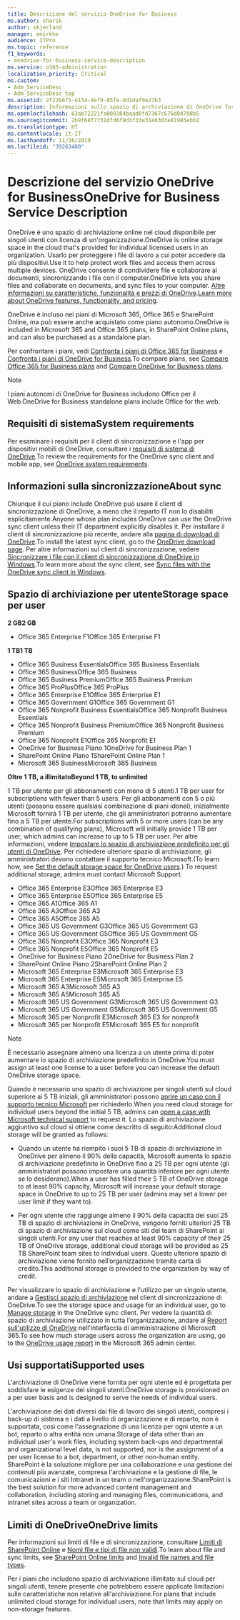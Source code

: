 ```yaml
---
title: Descrizione del servizio OneDrive for Business
ms.author: sharik
author: skjerland
manager: mnirkhe
audience: ITPro
ms.topic: reference
f1_keywords:
- onedrive-for-business-service-description
ms.service: o365-administration
localization_priority: Critical
ms.custom:
- Adm_ServiceDesc
- Adm_ServiceDesc_top
ms.assetid: 2f22b6f5-e154-4ef9-85fe-0d1daf9e27b3
description: Informazioni sullo spazio di archiviazione di OneDrive fornito per ogni piano di abbonamento.
ms.openlocfilehash: 63ab72221fa009384baad0fd7367c676d84798b5
ms.sourcegitcommit: 2b9f68f7731dfd6f9d3f33e31e6303e81985ebb2
ms.translationtype: HT
ms.contentlocale: it-IT
ms.lasthandoff: 11/26/2019
ms.locfileid: "39263480"
---
```

# <a name="onedrive-for-business-service-description"></a><span data-ttu-id="40161-103">Descrizione del servizio OneDrive for Business</span><span class="sxs-lookup"><span data-stu-id="40161-103">OneDrive for Business Service Description</span></span>

<span data-ttu-id="40161-104">OneDrive è uno spazio di archiviazione online nel cloud disponibile per singoli utenti con licenza di un'organizzazione.</span><span class="sxs-lookup"><span data-stu-id="40161-104">OneDrive is online storage space in the cloud that's provided for individual licensed users in an organization.</span></span> <span data-ttu-id="40161-105">Usarlo per proteggere i file di lavoro a cui poter accedere da più dispositivi.</span><span class="sxs-lookup"><span data-stu-id="40161-105">Use it to help protect work files and access them across multiple devices.</span></span> <span data-ttu-id="40161-106">OneDrive consente di condividere file e collaborare ai documenti, sincronizzando i file con il computer.</span><span class="sxs-lookup"><span data-stu-id="40161-106">OneDrive lets you share files and collaborate on documents, and sync files to your computer.</span></span> <span data-ttu-id="40161-107">[Altre informazioni su caratteristiche, funzionalità e prezzi di OneDrive](https://go.microsoft.com/fwlink/?linkid=850345).</span><span class="sxs-lookup"><span data-stu-id="40161-107">[Learn more about OneDrive features, functionality, and pricing](https://go.microsoft.com/fwlink/?linkid=850345).</span></span>
  
<span data-ttu-id="40161-108">OneDrive è incluso nei piani di Microsoft 365, Office 365 e SharePoint Online, ma può essere anche acquistato come piano autonomo.</span><span class="sxs-lookup"><span data-stu-id="40161-108">OneDrive is included in Microsoft 365 and Office 365 plans, in SharePoint Online plans, and can also be purchased as a standalone plan.</span></span> 
    
<span data-ttu-id="40161-109">Per confrontare i piani, vedi [Confronta i piani di Office 365 for Business](https://go.microsoft.com/fwlink/?linkid=799177) e [Confronta i piani di OneDrive for Business](https://products.office.com/onedrive-for-business/compare-onedrive-for-business-plans).</span><span class="sxs-lookup"><span data-stu-id="40161-109">To compare plans, see [Compare Office 365 for Business plans](https://go.microsoft.com/fwlink/?linkid=799177) and [Compare OneDrive for Business plans](https://products.office.com/onedrive-for-business/compare-onedrive-for-business-plans).</span></span> 
  
> [!NOTE]
> <span data-ttu-id="40161-110">I piani autonomi di OneDrive for Business includono Office per il Web.</span><span class="sxs-lookup"><span data-stu-id="40161-110">OneDrive for Business standalone plans include Office for the web.</span></span> 
  
## <a name="system-requirements"></a><span data-ttu-id="40161-111">Requisiti di sistema</span><span class="sxs-lookup"><span data-stu-id="40161-111">System requirements</span></span>

<span data-ttu-id="40161-112">Per esaminare i requisiti per il client di sincronizzazione e l'app per dispositivi mobili di OneDrive, consultare i [requisiti di sistema di OneDrive](https://go.microsoft.com/fwlink/?linkid=837584).</span><span class="sxs-lookup"><span data-stu-id="40161-112">To review the requirements for the OneDrive sync client and mobile app, see [OneDrive system requirements](https://go.microsoft.com/fwlink/?linkid=837584).</span></span>
  
## <a name="about-sync"></a><span data-ttu-id="40161-113">Informazioni sulla sincronizzazione</span><span class="sxs-lookup"><span data-stu-id="40161-113">About sync</span></span>

<span data-ttu-id="40161-114">Chiunque il cui piano include OneDrive può usare il client di sincronizzazione di OneDrive, a meno che il reparto IT non lo disabiliti esplicitamente.</span><span class="sxs-lookup"><span data-stu-id="40161-114">Anyone whose plan includes OneDrive can use the OneDrive sync client unless their IT department explicitly disables it.</span></span> <span data-ttu-id="40161-115">Per installare il client di sincronizzazione più recente, andare alla [pagina di download di OneDrive](https://onedrive.live.com/about/download/).</span><span class="sxs-lookup"><span data-stu-id="40161-115">To install the latest sync client, go to the [OneDrive download page](https://onedrive.live.com/about/download/).</span></span> <span data-ttu-id="40161-116">Per altre informazioni sul client di sincronizzazione, vedere [Sincronizzare i file con il client di sincronizzazione di OneDrive in Windows](https://support.office.com/article/615391c4-2bd3-4aae-a42a-858262e42a49).</span><span class="sxs-lookup"><span data-stu-id="40161-116">To learn more about the sync client, see [Sync files with the OneDrive sync client in Windows](https://support.office.com/article/615391c4-2bd3-4aae-a42a-858262e42a49).</span></span>
  
## <a name="storage-space-per-user"></a><span data-ttu-id="40161-117">Spazio di archiviazione per utente</span><span class="sxs-lookup"><span data-stu-id="40161-117">Storage space per user</span></span>

<span data-ttu-id="40161-118">**2 GB**</span><span class="sxs-lookup"><span data-stu-id="40161-118">**2 GB**</span></span>

- <span data-ttu-id="40161-119">Office 365 Enterprise F1</span><span class="sxs-lookup"><span data-stu-id="40161-119">Office 365 Enterprise F1</span></span>

<span data-ttu-id="40161-120">**1 TB**</span><span class="sxs-lookup"><span data-stu-id="40161-120">**1 TB**</span></span>

- <span data-ttu-id="40161-121">Office 365 Business Essentials</span><span class="sxs-lookup"><span data-stu-id="40161-121">Office 365 Business Essentials</span></span>
- <span data-ttu-id="40161-122">Office 365 Business</span><span class="sxs-lookup"><span data-stu-id="40161-122">Office 365 Business</span></span>
- <span data-ttu-id="40161-123">Office 365 Business Premium</span><span class="sxs-lookup"><span data-stu-id="40161-123">Office 365 Business Premium</span></span>
- <span data-ttu-id="40161-124">Office 365 ProPlus</span><span class="sxs-lookup"><span data-stu-id="40161-124">Office 365 ProPlus</span></span>
- <span data-ttu-id="40161-125">Office 365 Enterprise E1</span><span class="sxs-lookup"><span data-stu-id="40161-125">Office 365 Enterprise E1</span></span>
- <span data-ttu-id="40161-126">Office 365 Government G1</span><span class="sxs-lookup"><span data-stu-id="40161-126">Office 365 Government G1</span></span>
- <span data-ttu-id="40161-127">Office 365 Nonprofit Business Essentials</span><span class="sxs-lookup"><span data-stu-id="40161-127">Office 365 Nonprofit Business Essentials</span></span>
- <span data-ttu-id="40161-128">Office 365 Nonprofit Business Premium</span><span class="sxs-lookup"><span data-stu-id="40161-128">Office 365 Nonprofit Business Premium</span></span>
- <span data-ttu-id="40161-129">Office 365 Nonprofit E1</span><span class="sxs-lookup"><span data-stu-id="40161-129">Office 365 Nonprofit E1</span></span>
- <span data-ttu-id="40161-130">OneDrive for Business Piano 1</span><span class="sxs-lookup"><span data-stu-id="40161-130">OneDrive for Business Plan 1</span></span>
- <span data-ttu-id="40161-131">SharePoint Online Piano 1</span><span class="sxs-lookup"><span data-stu-id="40161-131">SharePoint Online Plan 1</span></span>
- <span data-ttu-id="40161-132">Microsoft 365 Business</span><span class="sxs-lookup"><span data-stu-id="40161-132">Microsoft 365 Business</span></span>

<span data-ttu-id="40161-133">**Oltre 1 TB, a illimitato**</span><span class="sxs-lookup"><span data-stu-id="40161-133">**Beyond 1 TB, to unlimited**</span></span>
 
<span data-ttu-id="40161-134">1 TB per utente per gli abbonamenti con meno di 5 utenti.</span><span class="sxs-lookup"><span data-stu-id="40161-134">1 TB per user for subscriptions with fewer than 5 users.</span></span> <span data-ttu-id="40161-135">Per gli abbonamenti con 5 o più utenti (possono essere qualsiasi combinazione di piani idonei), inizialmente Microsoft fornirà 1 TB per utente, che gli amministratori potranno aumentare fino a 5 TB per utente.</span><span class="sxs-lookup"><span data-stu-id="40161-135">For subscriptions with 5 or more users (can be any combination of qualifying plans), Microsoft will initially provide 1 TB per user, which admins can increase to up to 5 TB per user.</span></span> <span data-ttu-id="40161-136">Per altre informazioni, vedere [Impostare lo spazio di archiviazione predefinito per gli utenti di OneDrive](/onedrive/set-default-storage-space). Per richiedere ulteriore spazio di archiviazione, gli amministratori devono contattare il supporto tecnico Microsoft.</span><span class="sxs-lookup"><span data-stu-id="40161-136">(To learn how, see [Set the default storage space for OneDrive users](/onedrive/set-default-storage-space).) To request additional storage, admins must contact Microsoft Support.</span></span>

- <span data-ttu-id="40161-137">Office 365 Enterprise E3</span><span class="sxs-lookup"><span data-stu-id="40161-137">Office 365 Enterprise E3</span></span>
- <span data-ttu-id="40161-138">Office 365 Enterprise E5</span><span class="sxs-lookup"><span data-stu-id="40161-138">Office 365 Enterprise E5</span></span>
- <span data-ttu-id="40161-139">Office 365 A1</span><span class="sxs-lookup"><span data-stu-id="40161-139">Office 365 A1</span></span>
- <span data-ttu-id="40161-140">Office 365 A3</span><span class="sxs-lookup"><span data-stu-id="40161-140">Office 365 A3</span></span>
- <span data-ttu-id="40161-141">Office 365 A5</span><span class="sxs-lookup"><span data-stu-id="40161-141">Office 365 A5</span></span>
- <span data-ttu-id="40161-142">Office 365 US Government G3</span><span class="sxs-lookup"><span data-stu-id="40161-142">Office 365 US Government G3</span></span>
- <span data-ttu-id="40161-143">Office 365 US Government G5</span><span class="sxs-lookup"><span data-stu-id="40161-143">Office 365 US Government G5</span></span>
- <span data-ttu-id="40161-144">Office 365 Nonprofit E3</span><span class="sxs-lookup"><span data-stu-id="40161-144">Office 365 Nonprofit E3</span></span>
- <span data-ttu-id="40161-145">Office 365 Nonprofit E5</span><span class="sxs-lookup"><span data-stu-id="40161-145">Office 365 Nonprofit E5</span></span>
- <span data-ttu-id="40161-146">OneDrive for Business Piano 2</span><span class="sxs-lookup"><span data-stu-id="40161-146">OneDrive for Business Plan 2</span></span>
- <span data-ttu-id="40161-147">SharePoint Online Piano 2</span><span class="sxs-lookup"><span data-stu-id="40161-147">SharePoint Online Plan 2</span></span>
- <span data-ttu-id="40161-148">Microsoft 365 Enterprise E3</span><span class="sxs-lookup"><span data-stu-id="40161-148">Microsoft 365 Enterprise E3</span></span>
- <span data-ttu-id="40161-149">Microsoft 365 Enterprise E5</span><span class="sxs-lookup"><span data-stu-id="40161-149">Microsoft 365 Enterprise E5</span></span>
- <span data-ttu-id="40161-150">Microsoft 365 A3</span><span class="sxs-lookup"><span data-stu-id="40161-150">Microsoft 365 A3</span></span>
- <span data-ttu-id="40161-151">Microsoft 365 A5</span><span class="sxs-lookup"><span data-stu-id="40161-151">Microsoft 365 A5</span></span>
- <span data-ttu-id="40161-152">Microsoft 365 US Government G3</span><span class="sxs-lookup"><span data-stu-id="40161-152">Microsoft 365 US Government G3</span></span>
- <span data-ttu-id="40161-153">Microsoft 365 US Government G5</span><span class="sxs-lookup"><span data-stu-id="40161-153">Microsoft 365 US Government G5</span></span>
- <span data-ttu-id="40161-154">Microsoft 365 per Nonprofit E3</span><span class="sxs-lookup"><span data-stu-id="40161-154">Microsoft 365 E3 for nonprofit</span></span>
- <span data-ttu-id="40161-155">Microsoft 365 per Nonprofit E5</span><span class="sxs-lookup"><span data-stu-id="40161-155">Microsoft 365 E5 for nonprofit</span></span>

> [!NOTE]
> <span data-ttu-id="40161-156">È necessario assegnare almeno una licenza a un utente prima di poter aumentare lo spazio di archiviazione predefinito in OneDrive.</span><span class="sxs-lookup"><span data-stu-id="40161-156">You must assign at least one license to a user before you can increase the default OneDrive storage space.</span></span> 
  
<span data-ttu-id="40161-157">Quando è necessario uno spazio di archiviazione per singoli utenti sul cloud superiore ai 5 TB iniziali, gli amministratori possono [aprire un caso con il supporto tecnico Microsoft](https://go.microsoft.com/fwlink/?linkid=869559) per richiederlo.</span><span class="sxs-lookup"><span data-stu-id="40161-157">When you need cloud storage for individual users beyond the initial 5 TB, admins can [open a case with Microsoft technical support](https://go.microsoft.com/fwlink/?linkid=869559) to request it.</span></span> <span data-ttu-id="40161-158">Lo spazio di archiviazione aggiuntivo sul cloud si ottiene come descritto di seguito:</span><span class="sxs-lookup"><span data-stu-id="40161-158">Additional cloud storage will be granted as follows:</span></span> 
  
- <span data-ttu-id="40161-159">Quando un utente ha riempito i suoi 5 TB di spazio di archiviazione in OneDrive per almeno il 90% della capacità, Microsoft aumenta lo spazio di archiviazione predefinito in OneDrive fino a 25 TB per ogni utente (gli amministratori possono impostare una quantità inferiore per ogni utente se lo desiderano).</span><span class="sxs-lookup"><span data-stu-id="40161-159">When a user has filled their 5 TB of OneDrive storage to at least 90% capacity, Microsoft will increase your default storage space in OneDrive to up to 25 TB per user (admins may set a lower per user limit if they want to).</span></span> 
    
- <span data-ttu-id="40161-160">Per ogni utente che raggiunge almeno il 90% della capacità dei suoi 25 TB di spazio di archiviazione in OneDrive, vengono forniti ulteriori 25 TB di spazio di archiviazione sul cloud come siti del team di SharePoint ai singoli utenti.</span><span class="sxs-lookup"><span data-stu-id="40161-160">For any user that reaches at least 90% capacity of their 25 TB of OneDrive storage, additional cloud storage will be provided as 25 TB SharePoint team sites to individual users.</span></span> <span data-ttu-id="40161-161">Questo ulteriore spazio di archiviazione viene fornito nell’organizzazione tramite carta di credito.</span><span class="sxs-lookup"><span data-stu-id="40161-161">This additional storage is provided to the organization by way of credit.</span></span>
    
<span data-ttu-id="40161-162">Per visualizzare lo spazio di archiviazione e l'utilizzo per un singolo utente, andare a [Gestisci spazio di archiviazione](https://support.office.com/article/31519161-059C-4764-B6F8-F5CD29F7FE68) nel client di sincronizzazione di OneDrive.</span><span class="sxs-lookup"><span data-stu-id="40161-162">To see the storage space and usage for an individual user, go to [Manage storage](https://support.office.com/article/31519161-059C-4764-B6F8-F5CD29F7FE68) in the OneDrive sync client.</span></span> <span data-ttu-id="40161-163">Per vedere la quantità di spazio di archiviazione utilizzato in tutta l’organizzazione, andare al [Report sull'utilizzo di OneDrive](/office365/admin/activity-reports/onedrive-for-business-usage) nell'interfaccia di amministrazione di Microsoft 365.</span><span class="sxs-lookup"><span data-stu-id="40161-163">To see how much storage users across the organization are using, go to the [OneDrive usage report](/office365/admin/activity-reports/onedrive-for-business-usage) in the Microsoft 365 admin center.</span></span> 
   
## <a name="supported-uses"></a><span data-ttu-id="40161-164">Usi supportati</span><span class="sxs-lookup"><span data-stu-id="40161-164">Supported uses</span></span>

<span data-ttu-id="40161-165">L'archiviazione di OneDrive viene fornita per ogni utente ed è progettata per soddisfare le esigenze dei singoli utenti.</span><span class="sxs-lookup"><span data-stu-id="40161-165">OneDrive storage is provisioned on a per user basis and is designed to serve the needs of individual users.</span></span>
  
<span data-ttu-id="40161-166">L'archiviazione dei dati diversi dai file di lavoro dei singoli utenti, compresi i back-up di sistema e i dati a livello di organizzazione e di reparto, non è supportata, così come l'assegnazione di una licenza per ogni utente a un bot, reparto o altra entità non umana.</span><span class="sxs-lookup"><span data-stu-id="40161-166">Storage of data other than an individual user's work files, including system back-ups and departmental and organizational level data, is not supported, nor is the assignment of a per user license to a bot, department, or other non-human entity.</span></span> <span data-ttu-id="40161-167">SharePoint è la soluzione migliore per una collaborazione e una gestione dei contenuti più avanzate, compresa l'archiviazione e la gestione di file, le comunicazioni e i siti Intranet in un team o nell'organizzazione.</span><span class="sxs-lookup"><span data-stu-id="40161-167">SharePoint is the best solution for more advanced content management and collaboration, including storing and managing files, communications, and intranet sites across a team or organization.</span></span>
  
## <a name="onedrive-limits"></a><span data-ttu-id="40161-168">Limiti di OneDrive</span><span class="sxs-lookup"><span data-stu-id="40161-168">OneDrive limits</span></span>

<span data-ttu-id="40161-169">Per informazioni sui limiti di file e di sincronizzazione, consultare [Limiti di SharePoint Online](/office365/servicedescriptions/sharepoint-online-service-description/sharepoint-online-limits) e [Nomi file e tipi di file non validi](https://support.office.com/article/64883a5d-228e-48f5-b3d2-eb39e07630fa).</span><span class="sxs-lookup"><span data-stu-id="40161-169">To learn about file and sync limits, see [SharePoint Online limits](/office365/servicedescriptions/sharepoint-online-service-description/sharepoint-online-limits) and [Invalid file names and file types](https://support.office.com/article/64883a5d-228e-48f5-b3d2-eb39e07630fa).</span></span>
  
<span data-ttu-id="40161-170">Per i piani che includono spazio di archiviazione illimitato sul cloud per singoli utenti, tenere presente che potrebbero essere applicate limitazioni sulle caratteristiche non relative all'archiviazione.</span><span class="sxs-lookup"><span data-stu-id="40161-170">For plans that include unlimited cloud storage for individual users, note that limits may apply on non-storage features.</span></span> 
  